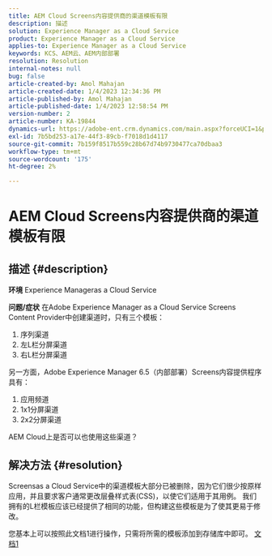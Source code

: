 ```yaml
---
title: AEM Cloud Screens内容提供商的渠道模板有限
description: 描述
solution: Experience Manager as a Cloud Service
product: Experience Manager as a Cloud Service
applies-to: Experience Manager as a Cloud Service
keywords: KCS、AEM云、AEM内部部署
resolution: Resolution
internal-notes: null
bug: false
article-created-by: Amol Mahajan
article-created-date: 1/4/2023 12:34:36 PM
article-published-by: Amol Mahajan
article-published-date: 1/4/2023 12:58:54 PM
version-number: 2
article-number: KA-19844
dynamics-url: https://adobe-ent.crm.dynamics.com/main.aspx?forceUCI=1&pagetype=entityrecord&etn=knowledgearticle&id=2c06cc21-2c8c-ed11-81ad-6045bd0061cb
exl-id: 7b5bd253-a17e-44f3-89cb-f7018d1d4117
source-git-commit: 7b159f8517b559c28b67d74b9730477ca70dbaa3
workflow-type: tm+mt
source-wordcount: '175'
ht-degree: 2%

---
```


# AEM Cloud Screens内容提供商的渠道模板有限

## 描述 {#description}

<b>环境</b>
Experience Manageras a Cloud Service


<b>问题/症状</b>
在Adobe Experience Manager as a Cloud Service Screens Content Provider中创建渠道时，只有三个模板：

1. 序列渠道
2. 左L栏分屏渠道
3. 右L栏分屏渠道




另一方面，Adobe Experience Manager 6.5（内部部署）Screens内容提供程序具有：

1. 应用频道
2. 1x1分屏渠道
3. 2x2分屏渠道


AEM Cloud上是否可以也使用这些渠道？


## 解决方法 {#resolution}


Screensas a Cloud Service中的渠道模板大部分已被删除，因为它们很少按原样应用，并且要求客户通常更改层叠样式表(CSS)，以使它们适用于其用例。
我们拥有的L栏模板应该已经提供了相同的功能，但构建这些模板是为了使其更易于修改。

您基本上可以按照此文档1进行操作，只需将所需的模板添加到存储库中即可。
[文档1](https://experienceleague.adobe.com/docs/experience-manager-screens/user-guide/developing/creating-custom-templates-multizone-layouts.html?lang=en)
